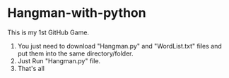 # Hangman-with-python
This is my 1st GitHub Game.
1. You just need to download "Hangman.py" and "WordList.txt" files and put them into the same directory/folder.
2. Just Run "Hangman.py" file.
3. That's all

